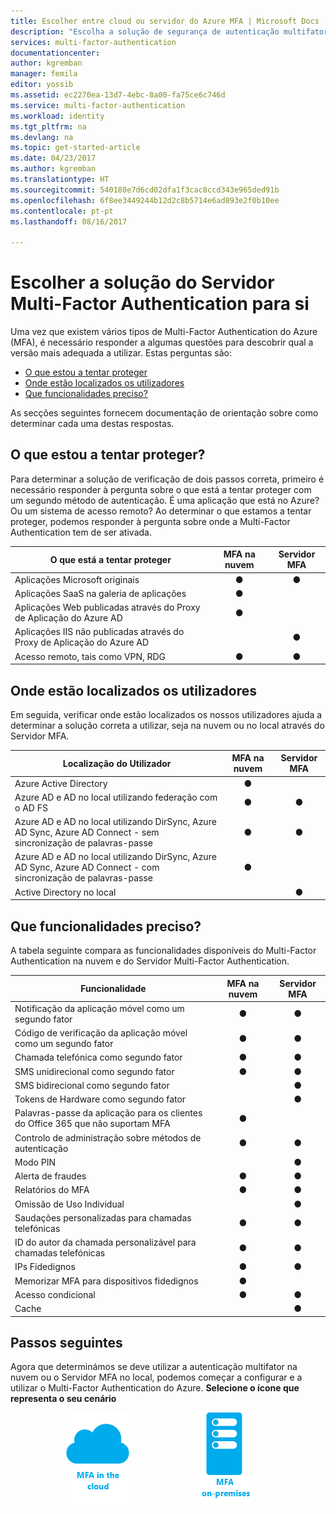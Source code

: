 ```yaml
---
title: Escolher entre cloud ou servidor do Azure MFA | Microsoft Docs
description: "Escolha a solução de segurança de autenticação multifator adequada para si ao perguntar o que está a tentar proteger e onde estão localizados os seus utilizadores.  Em seguida, selecione a nuvem, o servidor MFA ou o AD FS."
services: multi-factor-authentication
documentationcenter: 
author: kgremban
manager: femila
editor: yossib
ms.assetid: ec2270ea-13d7-4ebc-8a00-fa75ce6c746d
ms.service: multi-factor-authentication
ms.workload: identity
ms.tgt_pltfrm: na
ms.devlang: na
ms.topic: get-started-article
ms.date: 04/23/2017
ms.author: kgremban
ms.translationtype: HT
ms.sourcegitcommit: 540180e7d6cd02dfa1f3cac8ccd343e965ded91b
ms.openlocfilehash: 6f8ee3449244b12d2c8b5714e6ad893e2f0b10ee
ms.contentlocale: pt-pt
ms.lasthandoff: 08/16/2017

---
```

# <a name="choose-the-azure-multi-factor-authentication-solution-for-you"></a>Escolher a solução do Servidor Multi-Factor Authentication para si
Uma vez que existem vários tipos de Multi-Factor Authentication do Azure (MFA), é necessário responder a algumas questões para descobrir qual a versão mais adequada a utilizar.  Estas perguntas são:

* [O que estou a tentar proteger](#what-am-i-trying-to-secure)
* [Onde estão localizados os utilizadores](#where-are-the-users-located)
* [Que funcionalidades preciso?](#what-featured-do-i-need)

As secções seguintes fornecem documentação de orientação sobre como determinar cada uma destas respostas.

## <a name="what-am-i-trying-to-secure"></a>O que estou a tentar proteger?
Para determinar a solução de verificação de dois passos correta, primeiro é necessário responder à pergunta sobre o que está a tentar proteger com um segundo método de autenticação.  É uma aplicação que está no Azure?  Ou um sistema de acesso remoto?  Ao determinar o que estamos a tentar proteger, podemos responder à pergunta sobre onde a Multi-Factor Authentication tem de ser ativada.  

| O que está a tentar proteger | MFA na nuvem | Servidor MFA |
| --- |:---:|:---:|
| Aplicações Microsoft originais |● |● |
| Aplicações SaaS na galeria de aplicações |● |  |
| Aplicações Web publicadas através do Proxy de Aplicação do Azure AD |● |  |
| Aplicações IIS não publicadas através do Proxy de Aplicação do Azure AD | |● |
| Acesso remoto, tais como VPN, RDG | ● | ● |

## <a name="where-are-the-users-located"></a>Onde estão localizados os utilizadores
Em seguida, verificar onde estão localizados os nossos utilizadores ajuda a determinar a solução correta a utilizar, seja na nuvem ou no local através do Servidor MFA.

| Localização do Utilizador | MFA na nuvem | Servidor MFA |
| --- |:---:|:---:|
| Azure Active Directory |● | |
| Azure AD e AD no local utilizando federação com o AD FS |● |● |
| Azure AD e AD no local utilizando DirSync, Azure AD Sync, Azure AD Connect - sem sincronização de palavras-passe |● |● |
| Azure AD e AD no local utilizando DirSync, Azure AD Sync, Azure AD Connect - com sincronização de palavras-passe |● | |
| Active Directory no local | |● |

## <a name="what-features-do-i-need"></a>Que funcionalidades preciso?
A tabela seguinte compara as funcionalidades disponíveis do Multi-Factor Authentication na nuvem e do Servidor Multi-Factor Authentication.

| Funcionalidade | MFA na nuvem | Servidor MFA |
| --- |:---:|:---:|
| Notificação da aplicação móvel como um segundo fator | ● | ● |
| Código de verificação da aplicação móvel como um segundo fator | ● | ● |
| Chamada telefónica como segundo fator | ● | ● |
| SMS unidirecional como segundo fator | ● | ● |
| SMS bidirecional como segundo fator | | ● |
| Tokens de Hardware como segundo fator | | ● |
| Palavras-passe da aplicação para os clientes do Office 365 que não suportam MFA | ● | |
| Controlo de administração sobre métodos de autenticação | ● | ● |
| Modo PIN | | ● |
| Alerta de fraudes |● | ● |
| Relatórios do MFA |● | ● |
| Omissão de Uso Individual | | ● |
| Saudações personalizadas para chamadas telefónicas | ● | ● |
| ID do autor da chamada personalizável para chamadas telefónicas | ● | ● |
| IPs Fidedignos | ● | ● |
| Memorizar MFA para dispositivos fidedignos | ● | |
| Acesso condicional | ● | ● |
| Cache |  | ● |

## <a name="next-steps"></a>Passos seguintes

Agora que determinámos se deve utilizar a autenticação multifator na nuvem ou o Servidor MFA no local, podemos começar a configurar e a utilizar o Multi-Factor Authentication do Azure. **Selecione o ícone que representa o seu cenário**

<center>




[![Cloud](./media/multi-factor-authentication-get-started/cloud2.png)](multi-factor-authentication-get-started-cloud.md)  &nbsp;&nbsp;&nbsp;&nbsp;&nbsp;&nbsp;&nbsp;&nbsp;&nbsp;&nbsp;&nbsp;&nbsp;&nbsp;&nbsp;&nbsp;&nbsp;&nbsp;&nbsp;&nbsp;&nbsp;&nbsp;&nbsp;&nbsp;&nbsp;&nbsp;[![Servidor](./media/multi-factor-authentication-get-started/server2.png)](multi-factor-authentication-get-started-server.md) &nbsp;&nbsp;&nbsp;&nbsp;&nbsp; </center>

